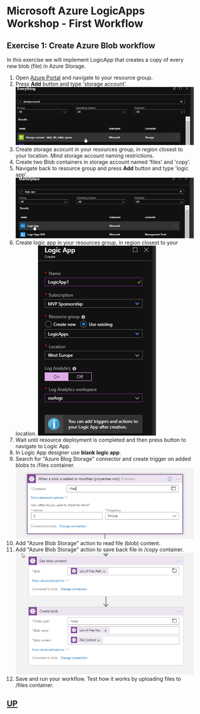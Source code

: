 # Microsoft Azure LogicApps Workshop - First Workflow

## Exercise 1: Create Azure Blob workflow

In this exercise we will implement LogicApp that creates a copy of every new blob (file) in Azure Storage.

1. Open [Azure Portal](https://portal.azure.com) and navigate to your resource group.
2. Press **Add** button and type 'storage account'.
 ![Storage](_img/Storage.png)
3. Create storage acocunt in your resources group, in region closest to your location. Mind storage account naming restrictions.
4. Create two Blob containers in storage account named 'files' and 'copy'.
5. Navigate back to resource group and press **Add** button and type 'logic app'.
   ![Create](_img/Create.png)
6. Create logic app in your resources group, in region closest to your location.
   ![New](_img/New.png)
7. Wait until resource deployment is completed and then press button to navigate to Logic App.
8. In Logic App designer use **blank logic app**. 
9. Search for "Azure Blog Storage" connector and create trigger on added blobs to /files container.
    ![BlobTrigger](_img/BlobTrigger.png)
10. Add "Azure Blob Storage" action to read file (blob) content.
11. Add "Azure Blob Storage" action to save back file in /copy container.
    ![BlobActions](_img/BlobActions.png)
12. Save and run your workflow. Test how it works by uploading files to /files container.

## [UP](./../README.md)
